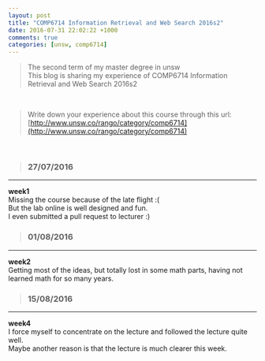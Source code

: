 ```yaml
---
layout: post
title: "COMP6714 Information Retrieval and Web Search 2016s2"
date: 2016-07-31 22:02:22 +1000
comments: true
categories: [unsw, comp6714]
---
```


>The second term of my master degree in unsw         
This blog is sharing my experience of COMP6714 Information Retrieval and Web Search 2016s2     

<!--more-->
<br>

>Write down your experience about this course through this url:     
[http://www.unsw.co/rango/category/comp6714](http://www.unsw.co/rango/category/comp6714)     
<br>

>### 27/07/2016 ###
----------
**week1**    
Missing the course because of the late flight :(    
But the lab online is well designed and fun.     
I even submitted a pull request to lecturer :)    
<img style="max-height:450px" class="lazy" data-original="/images/blog/160731_comp6714/L0_fork.jpg"> 
<br> 

>### 01/08/2016 ###
----------
**week2**    
Getting most of the ideas, but totally lost in some math parts,  having not learned math for so many years.       
<img style="max-height:300px" class="lazy" data-original="/images/blog/160731_comp6714/math.JPG"> 
<br> 

>### 15/08/2016 ###
----------
**week4**    
I force myself to concentrate on the lecture and followed the lecture quite well.      
Maybe another reason is that the lecture is much clearer this week.      
<br>   


